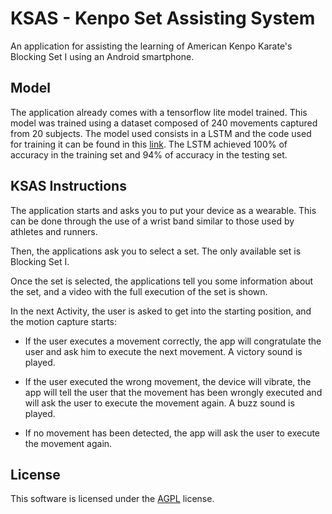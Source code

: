 # KSAS - Kenpo Set Assisting System

An application for assisting the learning of American Kenpo Karate's Blocking Set I using an Android smartphone.

## Model

The application already comes with a tensorflow lite model trained. This model was trained using a dataset composed of 240 movements captured from 20 subjects. The model used consists in a LSTM and the code used for training it can be found in this [link](https://github.com/AlbertoCasasOrtiz/Martial-Arts-Movements-Classifier). The LSTM achieved 100% of accuracy in the training set and 94% of accuracy in the testing set.

## KSAS Instructions

The application starts and asks you to put your device as a wearable. This can be done through the use of a wrist band similar to those used by athletes and runners.

Then, the applications ask you to select a set. The only available set is Blocking Set I.

Once the set is selected, the applications tell you some information about the set, and a video with the full execution of the set is shown.

In the next Activity, the user is asked to get into the starting position, and the motion capture starts:

* If the user executes a movement correctly, the app will congratulate the user and ask him to execute the next movement. A victory sound is played.

* If the user executed the wrong movement, the device will vibrate, the app will tell the user that the movement has been wrongly executed and will ask the user to execute the movement again. A buzz sound is played.

* If no movement has been detected, the app will ask the user to execute the movement again.

## License
This software is licensed under the [AGPL](https://choosealicense.com/licenses/agpl-3.0/) license.
